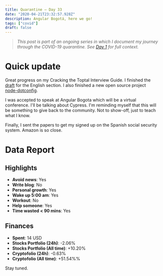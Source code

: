 ```yaml
---
title: Quarantine — Day 33
date: "2020-04-21T23:32:57.928Z"
description: Angular Bogotá, here we go!
tags: ["covid"]
draft: false
---
```


> *This post is part of an ongoing series in which I document my journey through the COVID-19 quarantine. See [Day 1](/quarantine/quarantine-day-1) for full context.*

<div class="divider"></div>

# Quick update

Great progress on my Cracking the Toptal Interview Guide. I finished the [draft](https://carlosroso.com/ctti-draft/) for the English section. I also finished a new open source project [node-dotconfig](https://github.com/caroso1222/node-dotconfig).

I was accepted to speak at Angular Bogota which will be a virtual conference. I'll be talking about Cypress. I'm reminding myself that this will be something to give back to the community. Not to show-off, just to teach what I know.

Finally, I sent the papers to get my signed up on the Spanish social security system. Amazon is so close.

<div class="divider"></div>

# Data Report

## Highlights

* **Avoid news**: Yes
* **Write blog**: No
* **Personal growth**: Yes
* **Wake up 5:00 am**: Yes
* **Workout**: No
* **Help someone**: Yes
* **Time wasted < 90 mins**: Yes

## Finances

* **Spent**: 14 USD
* **Stocks Portfolio (24h)**: -2.06%
* **Stocks Portfolio (All time)**: +10.20%
* **Cryptofolio (24h)**: -0.63%
* **Cryptofolio (All time)**: +51.54%%

<div class="divider"></div>

Stay tuned.
